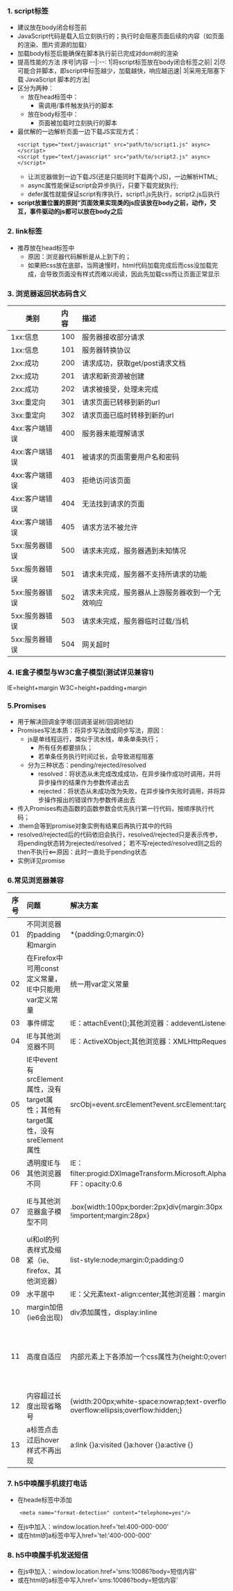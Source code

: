 ### 1. script标签
+ 建议放在body闭合标签前
+ JavaScript代码是载入后立刻执行的；执行时会阻塞页面后续的内容（如页面的渲染、图片资源的加载）
+ 加载body标签后能确保在脚本执行前已完成对dom树的渲染
+ 提高性能的方法
    序号|内容
    --|:--:
    1|将script标签放在body闭合标签之前|
    2|尽可能合并脚本，即script中标签越少，加载越快，响应越迅速|
    3|采用无阻塞下载 JavaScript 脚本的方法|
+ 区分为两种：
    + 放在head标签中：
        + 需调用/事件触发执行的脚本
    + 放在body标签中：
        + 页面被加载时立刻执行的脚本
+ 最优解的一边解析页面一边下载JS实现方式：
    ```
    <script type="text/javascript" src="path/to/script1.js" async></script>  
    <script type="text/javascript" src="path/to/script2.js" async></script>  
    ```
    + 让浏览器做到一边下载JS(还是只能同时下载两个JS)，一边解析HTML;
    + async属性能保证script会异步执行，只要下载完就执行;
    + defer属性就能保证script有序执行，script1.js先执行，script2.js后执行
+ **script放置位置的原则“页面效果实现类的js应该放在body之前，动作，交互，事件驱动的js都可以放在body之后**
### 2. link标签  
+ 推荐放在head标签中
    + 原因：浏览器代码解析是从上到下的；
    + 如果把css放在底部，当网速慢时，html代码加载完成后而css没加载完成，会导致页面没有样式而难以阅读，因此先加载css而让页面正常显示

### 3. 浏览器返回状态码含义
类别|内容|描述|
--|:--|:--
1xx:信息|100|服务器接收部分请求|
1xx:信息|101|服务器转换协议|
2xx:成功|200|请求成功，获取get/post请求文档|
2xx:成功|201|请求和新资源被创建|
2xx:成功|202|请求被接受，处理未完成|
3xx:重定向|301|请求页面已转移到新的url|
3xx:重定向|302|请求页面已临时转移到新的url|
4xx:客户端错误|400|服务器未能理解请求|
4xx:客户端错误|401|被请求的页面需要用户名和密码|
4xx:客户端错误|403|拒绝访问该页面|
4xx:客户端错误|404|无法找到请求的页面|
4xx:客户端错误|405|请求方法不被允许|
5xx:服务器错误|500|请求未完成，服务器遇到未知情况|
5xx:服务器错误|501|请求未完成，服务器不支持所请求的功能|
5xx:服务器错误|502|请求未完成，服务器从上游服务器收到一个无效响应|
5xx:服务器错误|503|请求未完成，服务器临时过载/当机|
5xx:服务器错误|504|网关超时|

### 4. IE盒子模型与W3C盒子模型(测试详见兼容1)

IE=height+margin
W3C=height+padding+margin

### 5.Promises
+ 用于解决回调金字塔(回调圣诞树/回调地狱)
+ Promises写法本质：将异步写法改成同步写法，原因：
    + js是单线程运行，类似于流水线，单条单条执行；
        + 所有任务都要排队；
        + 若单条任务执行时间过长，会导致进程阻塞
    + 分为三种状态：pending/rejected/resolved
        + resolved：将状态从未完成改成成功，在异步操作成功时调用，并将异步操作的结果作为参数传递出去
        + rejected：将状态从未成功改为失败，在异步操作失败时调用，并将异步操作报出的错误作为参数传递出去
+ 传入Promises构造函数的函数参数会优先执行第一行代码，按顺序执行代码；
+ .them会等到promise对象实例有结果后再执行其中的代码
+ resolved/rejected后的代码依旧会执行，resolved/rejected只是表示传参，将pending状态转为rejected/resolved；
  若不写rejected/resolved则之后的then不执行<==原因：此时一直处于pending状态
+ 实例详见promise

### 6.常见浏览器兼容
序号|问题|解决方案|备注
--|:--|:--|:--
01|不同浏览器的padding和margin|*{padding:0;margin:0}||
02|在Firefox中可用const定义常量，IE中只能用var定义常量|统一用var定义常量|
03|事件绑定|IE：attachEvent();其他浏览器：addeventListener|
04|IE与其他浏览器不同|IE：ActiveXObject;其他浏览器：XMLHttpRequest|
05|IE中event有srcElement属性，没有target属性；其他有target属性，没有sreElement属性|srcObj=event.srcElement?event.srcElement:targetevent.|
06|透明度IE与其他浏览器不同|IE：filter:progid:DXImageTransform.Microsoft.Alpha(style=0,opacity=60)。FF：opacity:0.6|
07|IE与其他浏览器盒子模型不同|.box{width:100px;border:2px}div{margin:30px !importent;margin:28px}|IE的盒子模型包括border;!importent属性只有ie无法识别；
08|ul和ol的列表样式及缩紧（ie、firefox、其他浏览器）|list-style:node;margin:0;padding:0|
09|水平居中|IE：父元素text-align:center;其他浏览器：margin:0 auto|
10|margin加倍(ie6会出现)|div添加属性，display:inline|div在flot情况下设置margin会加倍|
11|高度自适应|内部元素上下各添加一个css属性为{height:0;overflow:hidden}的div|内层高度发生变化时，外层高度不能进行自动调节，特别是内层的margin和padding改变时|
12|内容超过长度出现省略号|{width:200px;white-space:nowrap;text-overflow:ellipsis;-o-text-overflow:ellipsis;overflow:hidden;}|目前仅适用于ie，safari，chrome
13|a标签点击过后hover样式不再出现|a:link {}a:visited {}a:hover {}a:active {}|改变这四个的顺序|

### 7. h5中唤醒手机拨打电话
+ 在heade标签中添加
```
    <meta name="format-detection" content="telephone=yes"/>
```
+ 在js中加入：window.location.href='tel:400-000-000'
+ 或在html的a标签中写入href='tel:'400-000-000'

### 8. h5中唤醒手机发送短信
+ 在js中加入：window.location.href='sms:10086?body=短信内容'
+ 或在html的a标签中写入href='sms:10086?body=短信内容'